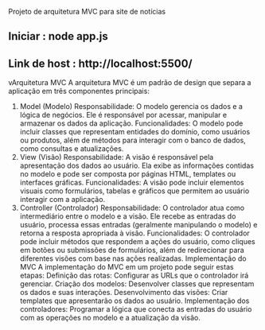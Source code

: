 
Projeto de arquitetura MVC para site de notícias
## Iniciar : node app.js
## Link de host : http://localhost:5500/
vArquitetura MVC
A arquitetura MVC é um padrão de design que separa a aplicação em três componentes principais:
1. Model (Modelo)
Responsabilidade: O modelo gerencia os dados e a lógica de negócios. Ele é responsável por acessar, manipular e armazenar os dados da aplicação.
Funcionalidades: O modelo pode incluir classes que representam entidades do domínio, como usuários ou produtos, além de métodos para interagir com o banco de dados, como consultas e atualizações.
2. View (Visão)
Responsabilidade: A visão é responsável pela apresentação dos dados ao usuário. Ela exibe as informações contidas no modelo e pode ser composta por páginas HTML, templates ou interfaces gráficas.
Funcionalidades: A visão pode incluir elementos visuais como formulários, tabelas e gráficos que permitem ao usuário interagir com a aplicação.
3. Controller (Controlador)
Responsabilidade: O controlador atua como intermediário entre o modelo e a visão. Ele recebe as entradas do usuário, processa essas entradas (geralmente manipulando o modelo) e retorna a resposta apropriada à visão.
Funcionalidades: O controlador pode incluir métodos que respondem a ações do usuário, como cliques em botões ou submissões de formulários, além de redirecionar para diferentes visões com base nas ações realizadas.
Implementação do MVC
A implementação do MVC em um projeto pode seguir estas etapas:
Definição das rotas: Configurar as URLs que o controlador irá gerenciar.
Criação dos modelos: Desenvolver classes que representam os dados e suas interações.
Desenvolvimento das visões: Criar templates que apresentarão os dados ao usuário.
Implementação dos controladores: Programar a lógica que conecta as entradas do usuário com as operações no modelo e a atualização da visão.
